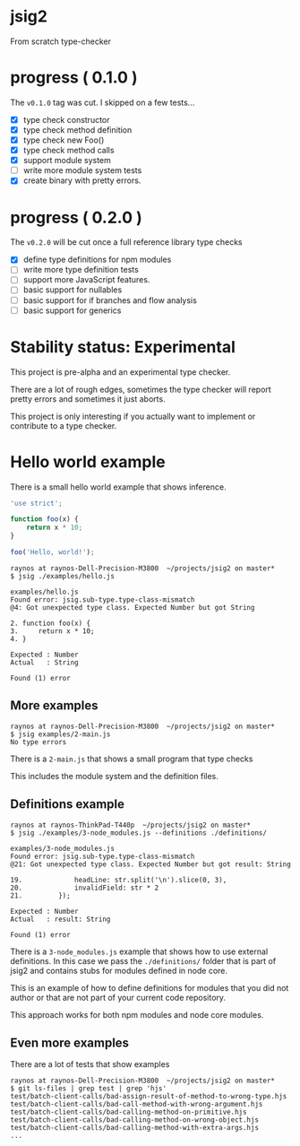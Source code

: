 # jsig2

From scratch type-checker

# progress ( 0.1.0 )

The `v0.1.0` tag was cut. I skipped on a few tests...

 - [x] type check constructor
 - [x] type check method definition
 - [x] type check new Foo()
 - [x] type check method calls 
 - [x] support module system
 - [ ] write more module system tests
 - [x] create binary with pretty errors.

# progress ( 0.2.0 )

The `v0.2.0` will be cut once a full reference library type checks

 - [x] define type definitions for npm modules
 - [ ] write more type definition tests
 - [ ] support more JavaScript features.
 - [ ] basic support for nullables
 - [ ] basic support for if branches and flow analysis
 - [ ] basic support for generics

# Stability status: Experimental

This project is pre-alpha and an experimental type checker.

There are a lot of rough edges, sometimes the type checker will
report pretty errors and sometimes it just aborts.

This project is only interesting if you actually want to implement
or contribute to a type checker.

# Hello world example

There is a small hello world example that shows inference.

```js
'use strict';

function foo(x) {
    return x * 10;
}

foo('Hello, world!');
```

```
raynos at raynos-Dell-Precision-M3800  ~/projects/jsig2 on master*
$ jsig ./examples/hello.js 

examples/hello.js
Found error: jsig.sub-type.type-class-mismatch
@4: Got unexpected type class. Expected Number but got String

2. function foo(x) {
3.     return x * 10;
4. }

Expected : Number
Actual   : String

Found (1) error
```

## More examples

```
raynos at raynos-Dell-Precision-M3800  ~/projects/jsig2 on master*
$ jsig examples/2-main.js 
No type errors
```

There is a `2-main.js` that shows a small program that type checks

This includes the module system and the definition files.

## Definitions example

```
raynos at raynos-ThinkPad-T440p  ~/projects/jsig2 on master*
$ jsig ./examples/3-node_modules.js --definitions ./definitions/

examples/3-node_modules.js
Found error: jsig.sub-type.type-class-mismatch
@21: Got unexpected type class. Expected Number but got result: String

19.             headLine: str.split('\n').slice(0, 3),
20.             invalidField: str * 2
21.         });

Expected : Number
Actual   : result: String

Found (1) error
```

There is a `3-node_modules.js` example that shows how to use external
definitions. In this case we pass the `./definitions/` folder that
is part of jsig2 and contains stubs for modules defined in node core.

This is an example of how to define definitions for modules that you
did not author or that are not part of your current code repository.

This approach works for both npm modules and node core modules.

## Even more examples

There are a lot of tests that show examples

```
raynos at raynos-Dell-Precision-M3800  ~/projects/jsig2 on master*
$ git ls-files | grep test | grep 'hjs'
test/batch-client-calls/bad-assign-result-of-method-to-wrong-type.hjs
test/batch-client-calls/bad-call-method-with-wrong-argument.hjs
test/batch-client-calls/bad-calling-method-on-primitive.hjs
test/batch-client-calls/bad-calling-method-on-wrong-object.hjs
test/batch-client-calls/bad-calling-method-with-extra-args.hjs
...
```
